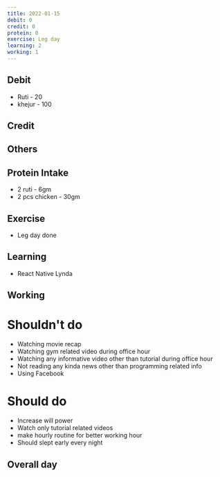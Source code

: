 ```yaml
---
title: 2022-01-15
debit: 0
credit: 0
protein: 0
exercise: Leg day 
learning: 2
working: 1
---
```


## Debit 
- Ruti - 20
- khejur - 100

## Credit  

## Others 

## Protein Intake
- 2 ruti - 6gm
- 2 pcs chicken - 30gm 

## Exercise 
- Leg day done 

## Learning
- React Native Lynda 

## Working

# Shouldn't do
- Watching movie recap 
- Watching gym related video during office hour
- Watching any informative video other than tutorial during office hour
- Not reading any kinda news other than programming related info
- Using Facebook

# Should do
- Increase will power
- Watch only tutorial related videos   
- make hourly routine for better working hour 
- Should slept early every night

## Overall day









